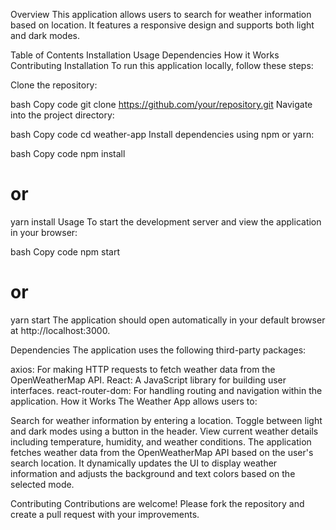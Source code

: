 Overview
This application allows users to search for weather information based on location. It features a responsive design and supports both light and dark modes.

Table of Contents
Installation
Usage
Dependencies
How it Works
Contributing
Installation
To run this application locally, follow these steps:

Clone the repository:

bash
Copy code
git clone https://github.com/your/repository.git
Navigate into the project directory:

bash
Copy code
cd weather-app
Install dependencies using npm or yarn:

bash
Copy code
npm install
# or
yarn install
Usage
To start the development server and view the application in your browser:

bash
Copy code
npm start
# or
yarn start
The application should open automatically in your default browser at http://localhost:3000.

Dependencies
The application uses the following third-party packages:

axios: For making HTTP requests to fetch weather data from the OpenWeatherMap API.
React: A JavaScript library for building user interfaces.
react-router-dom: For handling routing and navigation within the application.
How it Works
The Weather App allows users to:

Search for weather information by entering a location.
Toggle between light and dark modes using a button in the header.
View current weather details including temperature, humidity, and weather conditions.
The application fetches weather data from the OpenWeatherMap API based on the user's search location. It dynamically updates the UI to display weather information and adjusts the background and text colors based on the selected mode.

Contributing
Contributions are welcome! Please fork the repository and create a pull request with your improvements.








